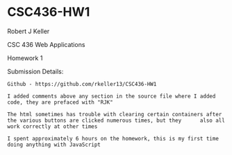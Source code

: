 # CSC436-HW1

Robert J Keller

CSC 436 Web Applications

Homework 1


Submission Details:

	Github - https://github.com/rkeller13/CSC436-HW1
	
	I added comments above any section in the source file where I added code, they are prefaced with "RJK"
	
	The html sometimes has trouble with clearing certain containers after the various buttons are clicked numerous times, but they 		also all work correctly at other times
	
	I spent approximately 6 hours on the homework, this is my first time doing anything with JavaScript

